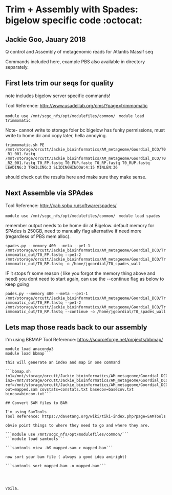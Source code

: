 # Trim + Assembly with Spades: bigelow specific code :octocat:
## Jackie Goo, Jauary 2018 

Q control and Assembly of metagenomic reads for Atlantis Massif seq

Commands included here, example PBS also available in directory separately. 

## First lets trim our seqs for quality 
note includes bigelow server specific commands! 

Tool Reference:  http://www.usadellab.org/cms/?page=trimmomatic

```module use /mnt/scgc_nfs/opt/modulefiles/common/ ```
```module load trimmomatic```

Note- cannot write to storage foler bc bigelow has funky permissions, must write to home dir and copy later, hella annoying. 

```trimmomatic.sh PE /mnt/storage/orcutt/Jackie_bioinformatics/AM_metageome/Goordial_DCO/T0_R1_001.fastq /mnt/storage/orcutt/Jackie_bioinformatics/AM_metageome/Goordial_DCO/T0_R2_001.fastq T0_FP.fastq T0_FUP.fastq T0_RP.fastq T0_RUP.fastq  LEADING:3 TRAILING:3 SLIDINGWINDOW:4:15 MINLEN:36 ```

should check out the results here and make sure they make sense. 


## Next Assemble via SPAdes
Tool Reference: http://cab.spbu.ru/software/spades/


```module use /mnt/scgc_nfs/opt/modulefiles/common/ ```
```module load spades```

remember output needs to be home dir at Bigelow.
default memory for SPAdes is 250GB, need to manually flag alternative if need more (regardless of PBS mem alloc). 

```spades.py --memory 400 --meta --pe1-1 /mnt/storage/orcutt/Jackie_bioinformatics/AM_metageome/Goordial_DCO/Trimmomatic_out/T0_FP.fastq --pe1-2 /mnt/storage/orcutt/Jackie_bioinformatics/AM_metageome/Goordial_DCO/Trimmomatic_out/T0_RP.fastq -o /home/jgoordial/T0_spades_wall```

IF it stops fr some reason ( like you forgot the memory thing above and need) you dont need to start again, can use the --continue flag as below to keep going 

```pades.py --memory 400 --meta --pe1-1 /mnt/storage/orcutt/Jackie_bioinformatics/AM_metageome/Goordial_DCO/Trimmomatic_out/T0_FP.fastq --pe1-2 /mnt/storage/orcutt/Jackie_bioinformatics/AM_metageome/Goordial_DCO/Trimmomatic_out/T0_RP.fastq --continue -o /home/jgoordial/T0_spades_wall```

## Lets map those reads back to our assembly

I'm using BBMAP 
Tool Reference: https://sourceforge.net/projects/bbmap/

```module use /mnt/scgc_nfs/opt/modulefiles/common/
module load anaconda3
module load bbmap```

this will generate an index and map in one command 

```bbmap.sh in1=/mnt/storage/orcutt/Jackie_bioinformatics/AM_metageome/Goordial_DCO/T0_R1_001.fastq in2=/mnt/storage/orcutt/Jackie_bioinformatics/AM_metageome/Goordial_DCO/T0_R2_001.fastq ref=/mnt/storage/orcutt/Jackie_bioinformatics/AM_metageome/Goordial_DCO/Spades_out_T0/contigs.fasta out=mapped.sam covstats=constats.txt basecov=basecov.txt bincov=bincov.txt```

## Convert SAM files to BAM

I'm using SamTools
Tool Reference: https://davetang.org/wiki/tiki-index.php?page=SAMTools

obvie point things to where they need to go and where they are. 

```module use /mnt/scgc_nfs/opt/modulefiles/common/```
```module load samtools```

```samtools view -bS mapped.sam > mapped.bam```

now sort your bam file ( always a good idea amiright) 

```samtools sort mapped.bam -o mapped.bam``` 




Voila. 


